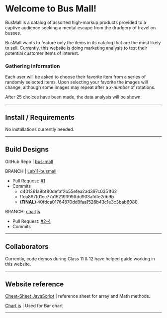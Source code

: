 # Welcome to Bus Mall! 

BusMall is a catalog of assorted high-markup products provided to a captive audience seeking a mental escape from the drudgery of travel on busses. 

BusMall wants to feature only the items in its catalog that are the most likely to sell.  Currently, this website is doing marketing analysis to test their potential customer items of interest.

### **Gathering information**

Each user will be asked to choose their favorite item from a series of randomly selected items.   Upon selecting your favorite the images will change, although some images may repeat after a *x-number* of rotations.

After 25 choices have been made, the data analysis will be shown. 

---

## Install / Requirements

No installations currently needed. 

---

## Build Designs

GitHub Repo |  [bus-mall](https://github.com/cassandraortiz/bus-mall)

BRANCH |  [Lab11-busmall](https://canvas.instructure.com/courses/1791697/assignments/13320251?return_to=https%3A%2F%2Fcanvas.instructure.com%2Fcalendar%23view_name%3Dmonth%26view_start%3D2020-02-19) 
 - Pull Request: [#1](https://github.com/cassandraortiz/bus-mall/pull/1) 
 - Commits 
   - d401361a9bf80defaf2b55efea2ad397c0351f62
   - ffda867fd1ec77a16219399ffdd903afdfe2db9b
   - **(FINAL)**  40fdca01764870dd9faa1526b43c1e3c3bab6080



BRANCH: [chartjs](https://canvas.instructure.com/courses/1791697/assignments/13320252)
 - Pull Request: [#2-4]()
 - Commits

---

## Collaborators

Currently, code demos during Class 11 & 12 have helped guide working in this website.


---

## Website reference

[Cheat-Sheet JavaScript](http://overapi.com/javascript) \| reference sheet for array and Math methods.

[Chart.js](https://www.chartjs.org/docs/latest/) \| Used for Bar chart


---

